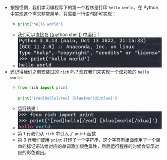 - 按照惯例，我们学习编程写下的第一个程序是打印 `hello world`。在 Python 中实现这个需求非常简单，只需要一行语句即可实现：
	- ```python
	  print('hello world')
	  ```
	- 我们可以直接在 [[python shell]] 中运行：
	- ![hello world](../assets/image_1669739193303_0.png)
- 还记得我们之前安装过的 `rich` 吗？现在我们来实现一个炫彩款的 `hello world`:
	- ```python
	  from rich import print
	  
	  print('[red]hello[/red] [blue]world[/blue]')
	  ```
	- 运行结果：
	- ![colorful hello world](../assets/image_1669738961075_0.png)
	- 第 1 行我们从 `rich` 中引入了 `print` 函数
	- 第 3 行我们使用 `print` 打印了一个字符串，这个字符串里面使用了一个简单的标记语法给对应的单词添加颜色属性，然后运行程序的时候会显示对应的彩色输出。